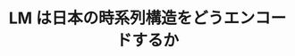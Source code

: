---
title: LM は日本の時系列構造をどうエンコードするか
layout: post
has_content: false
venue: "Proceedings of the Thirty-first Annual Meeting of the Association for Natural Language Processing (NLP 2025)"
authors:
  - "佐々木睦史"
  - "高橋良允"
  - "鴨田豪"
  - "Benjamin Heinzerling"
  - "坂口慶祐"
  - "乾健太郎"
year: 2025
month: 3
rank: 0
links:
  - name: "Conference"
    url: "https://www.anlp.jp/nlp2025/"
    type: "normal"
  - name: "Paper"
    url: "https://www.anlp.jp/proceedings/annual_meeting/2025/pdf_dir/A7-5.pdf"
    type: "normal"
---
